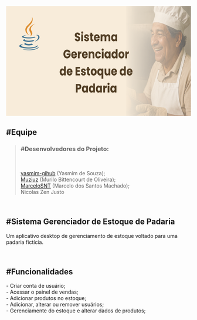 <img width="800" height="300" src="banner_padoca.png" alt="banner">

<h2>#Equipe</h2>

> <h3>#Desenvolvedores do Projeto:</h3> <br>
>
> <a href="https://github.com/yasmim-github" target=”_blank” rel=”noneferrer”>yasmim-gihub</a> (Yasmim de Souza); <br>
> <a href="https://github.com/Muziuz" target=”_blank” rel=”noneferrer”>Muziuz</a> (Murilo Bittencourt de Oliveira); <br>
> <a href="https://github.com/MarceloSNT" target="_blank" rel="noneferrer">MarceloSNT</a> (Marcelo dos Santos Machado); <br>
> Nicolas Zen Justo <br>


<br>

<h2>#Sistema Gerenciador de Estoque de Padaria</h2>

Um aplicativo desktop de gerenciamento de estoque voltado para uma padaria fictícia.

<br>

<h2>#Funcionalidades</h2> 
- Criar conta de usuário; <br>
- Acessar o painel de vendas; <br>
- Adicionar produtos no estoque; <br>
- Adicionar, alterar ou remover usuários; <br>
- Gerenciamente do estoque e alterar dados de produtos;
